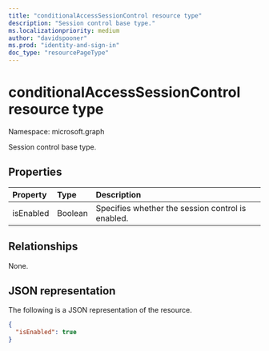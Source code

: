 ```yaml
---
title: "conditionalAccessSessionControl resource type"
description: "Session control base type."
ms.localizationpriority: medium
author: "davidspooner"
ms.prod: "identity-and-sign-in"
doc_type: "resourcePageType"
---
```


# conditionalAccessSessionControl resource type

Namespace: microsoft.graph

Session control base type.

## Properties

| Property     | Type        | Description |
|:-------------|:------------|:------------|
|isEnabled     |Boolean      | Specifies whether the session control is enabled. |

## Relationships

None.

## JSON representation

The following is a JSON representation of the resource.

<!-- {
  "blockType": "resource",
  "optionalProperties": [

  ],
  "@odata.type": "microsoft.graph.conditionalAccessSessionControl",
  "baseType": null
}-->

```json
{
  "isEnabled": true
}
```

<!-- uuid: 16cd6b66-4b1a-43a1-adaf-3a886856ed98
2019-02-04 14:57:30 UTC -->
<!-- {
  "type": "#page.annotation",
  "description": "conditionalAccessSessionControl resource",
  "keywords": "",
  "section": "documentation",
  "tocPath": ""
}-->

